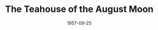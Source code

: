---
title: The Teahouse of the August Moon
date: 1957-09-25
closing_date: 1957-10-05
layout: productions
playbill:
Theatre: Theatre Jacksonville
Venue: Little Theatre
cast:
- Sakini: Bill Gibbs
- Sgt. Gregovich: James Boyer
- Col. Wainwright Purdy, III: Jack Somack
- Captain Fisby: Roby Robson
- Old Woman: Florence Somack
- Old Woman's Daughter: Linda Willard
- The Daughter's Children:
  - Beth Brecker
  - Karen Green
  - Brent Turbow
  - Barry Henline
- Lady Astor: Lady Astor
- Mr. Hokaida: L.J. Gift
- Mr. Omura: Norman Howard
- Mr. Sumata: Hugh Henline
- Mr. Sumata's Father: David Berrior
- Mr. Seiko: Klip Smith
- Miss Higa-Jiga: Esther Barnes
- Mr. Keora: Dr. Alvin Gross
- Mr. Oshira: Elmo Lehman
- Lotus Blossom: Rosa Harlan
- Captain McLean: Marshall Grauer
- Villager:
  - Bruce Henn
  - Clifford Walker
  - Araron Bowden
  - Jerry Long
- Ladies' League for Democratic Action:
  - Marie Tankersley
  - Lynn Sharer
  - Ruth Hutton
  - Ann Martinez
  - Sandy Brecker
  - Lynn Ross
crew:
- Director: Maurice Geoffrey
- Set Supervisor: Richard Snavely
- Stage Manager:
  - Abby Fink
  - Hugh Henline
  - Dixie Cohen
- Bookholder: Rose Forney
- Sound Effects: Frank Ridge
- Choreography: Betty Ogilvie
- Dialect Advisor:
  - Darrell Riley
  - Jack Campbell
- Lighting:
  - Norman Howard
  - Charles Tankersley
  - Pete House
  - Walter Quattlebaum
  - David Berrior
- Wardrobe:
  - Katherine Groves
  - Eula Mae Snow
  - Marie Tankersley
  - Marie Bristow
  - Taiko Perry
  - Archie Eason
  - Doris Edwards
  - Phyllis Groves
  - Florence Somack
- Properties:
  - Helen Keegan
  - Winifred Horne
  - Pat Robson
  - Eileen Quattlebaum
  - Rozelle Cohen
  - Ralph Anderson
- Make-up:
  - Polly Clendening
  - Jane Porter
- Scenery:
  - Fritz Ashworth
  - Hugh Henline
  - Dixie Cohen
  - Felix Jacobs
  - Bob Keegan
  - Fred Raggett, Jr.
  - Bob Gefter
  - Abbey Fink
  - Bob Phillips
  - Frank Ridge
  - Norman Howard
  - Barry Henline
  - James Bibb
  - Neil Forster
  - Rozelle Cohen
  - Florence Somack
  - Dorothy Massey
  - Marion Conner
  - Beverly Fink
  - Jim Ashworth
  - Ralph Anderson
  - Helen Keegan
  - Harold Henderson
  - Ferguson Barnes
  - Sue Henderson
  - Eddie Curtis
  - Marie Tankersley
  - Jim Mattox
  - Lee Rice
  - James W. Harris, II
  - Jack Fleet
  - Susan Massey
  - Klip Smith
  - JoAnne Hicks
  - Garfield McPherson
  - Bob Kornegay
orchestra:
external_links:
---